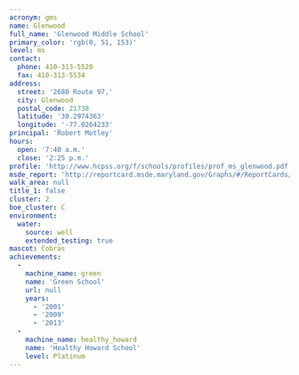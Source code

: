```yaml
---
acronym: gms
name: Glenwood
full_name: 'Glenwood Middle School'
primary_color: 'rgb(0, 51, 153)'
level: ms
contact:
  phone: 410-313-5520
  fax: 410-313-5534
address:
  street: '2680 Route 97,'
  city: Glenwood
  postal_code: 21738
  latitude: '39.2974363'
  longitude: '-77.0264233'
principal: 'Robert Motley'
hours:
  open: '7:40 a.m.'
  close: '2:25 p.m.'
profile: 'http://www.hcpss.org/f/schools/profiles/prof_ms_glenwood.pdf'
msde_report: 'http://reportcard.msde.maryland.gov/Graphs/#/ReportCards/ReportCardSchool/1//1/13/0405/'
walk_area: null
title_1: false
cluster: 2
boe_cluster: C
environment:
  water:
    source: well
    extended_testing: true
mascot: Cobras
achievements:
  -
    machine_name: green
    name: 'Green School'
    url: null
    years:
      - '2001'
      - '2009'
      - '2013'
  -
    machine_name: healthy_howard
    name: 'Healthy Howard School'
    level: Platinum
---
```

